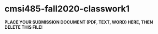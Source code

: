 # cmsi485-fall2020-classwork1

**PLACE YOUR SUBMISSION DOCUMENT (PDF, TEXT, WORD) HERE, THEN DELETE THIS FILE!**
